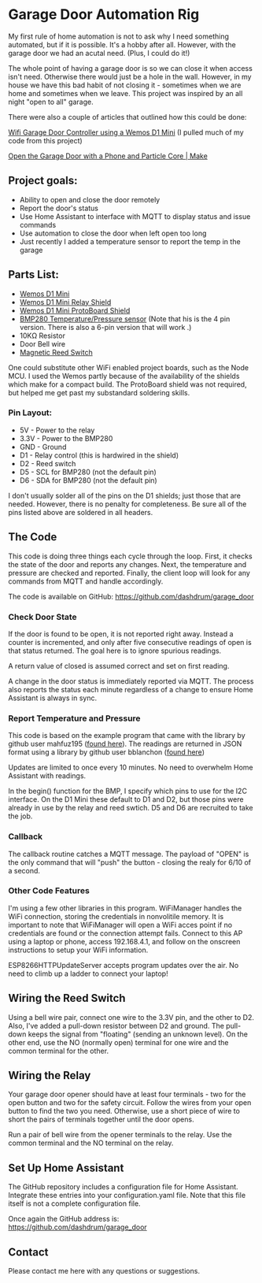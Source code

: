 # Garage Door Automation Rig

My first rule of home automation is not to ask why I need something automated, but if it is possible.  It's a hobby after all.  However, with the garage door we had an acutal need.  (Plus, I could do it!)

The whole point of having a garage door is so we can close it when access isn't need.  Otherwise there would just be a hole in the wall.  However, in my house we have this bad habit of not closing it - sometimes when we are home and sometimes when we leave.  This project was inspired by an all night "open to all" garage.

There were also a couple of articles that outlined how this could be done:

[Wifi Garage Door Controller using a Wemos D1 Mini](http://automatedhome.party/2017/01/06/wifi-garage-door-controller-using-a-wemos-d1-mini/) (I pulled much of my code from this project)

[Open the Garage Door with a Phone and Particle Core | Make](https://makezine.com/projects/particle-core-garage-door-opener/)

## Project goals:

- Ability to open and close the door remotely
- Report the door's status
- Use Home Assistant to interface with MQTT to display status and issue commands
- Use automation to close the door when left open too long
- Just recently I added a temperature sensor to report the temp in the garage

## Parts List:

- [Wemos D1 Mini](https://wiki.wemos.cc/products:d1:d1_mini)
- [Wemos D1 Mini Relay Shield](https://wiki.wemos.cc/products:d1_mini_shields:relay_shield)
- [Wemos D1 Mini ProtoBoard Shield](https://wiki.wemos.cc/products:d1_mini_shields:protoboard_shield)
- [BMP280 Temperature/Pressure sensor](https://www.amazon.com/gp/product/B0118XCKTG/ref=oh_aui_detailpage_o07_s00?ie=UTF8&psc=1)
(Note that his is the 4 pin version. There is also a 6-pin version that will work .)
- 10KΩ Resistor
- Door Bell wire
- [Magnetic Reed Switch](https://www.amazon.com/gp/product/B0009SUF08/ref=oh_aui_search_detailpage?ie=UTF8&psc=1)

One could substitute other WiFi enabled project boards, such as the Node MCU.  I used the Wemos partly because of the availability of the shields which make for a compact build.  The ProtoBoard shield was not required, but helped me get past my substandard soldering skills.

### Pin Layout:

- 5V - Power to the relay
- 3.3V - Power to the BMP280
- GND - Ground
- D1 - Relay control (this is hardwired in the shield)
- D2 - Reed switch
- D5 - SCL for BMP280 (not the default pin)
- D6 - SDA for BMP280 (not the default pin)

I don't usually solder all of the pins on the D1 shields; just those that are needed.  However, there is no penalty for completeness. Be sure all of the pins listed above are soldered in all headers.

## The Code

This code is doing three things each cycle through the loop.  First, it checks the state of the door and reports any changes.  Next, the temperature and pressure are checked and reported.  Finally, the client loop will look for any commands from MQTT and handle accordingly.

The code is available on GitHub: https://github.com/dashdrum/garage_door

### Check Door State

If the door is found to be open, it is not reported right away.  Instead a counter is incremented, and only after five consecutive readings of open is that status returned.  The goal here is to ignore spurious readings.

A return value of closed is assumed correct and set on first reading.

A change in the door status is immediately reported via MQTT. The process also reports the status each minute regardless of a change to ensure Home Assistant is always in sync.

### Report Temperature and Pressure

This code is based on the example program that came with the library by github user mahfuz195 ([found here](https://github.com/mahfuz195/BMP280-Arduino-Library)). The readings are returned in JSON format using a library by github user bblanchon ([found here](https://github.com/bblanchon/ArduinoJson))

Updates are limited to once every 10 minutes.  No need to overwhelm Home Assistant with readings.

In the begin() function for the BMP, I specify which pins to use for the I2C interface. On the D1 Mini these default to D1 and D2, but those pins were already in use by the relay and reed swtich.  D5 and D6 are recruited to take the job.

### Callback

The callback routine catches a MQTT message.  The payload of "OPEN" is the only command that will "push" the button - closing the realy for 6/10 of a second.

### Other Code Features

I'm using a few other libraries in this program. WiFiManager handles the WiFi connection, storing the credentials in nonvolitile memory. It is important to note that WiFiManager will open a WiFi acces point if no credentials are found or the connection attempt fails.  Connect to this AP using a laptop or phone, access 192.168.4.1, and follow on the onscreen instructions to setup your WiFi information.

ESP8266HTTPUpdateServer accepts program updates over the air.  No need to climb up a ladder to connect your laptop!

## Wiring the Reed Switch

Using a bell wire pair, connect one wire to the 3.3V pin, and the other to D2.  Also, I've added a pull-down resistor between D2 and ground.  The pull-down keeps the signal from "floating" (sending an unknown level).  On the other end, use the NO (normally open) terminal for one wire and the common terminal for the other.

## Wiring the Relay

Your garage door opener should have at least four terminals - two for the open button and two for the safety circuit.  Follow the wires from your open button to find the two you need.  Otherwise, use a short piece of wire to short the pairs of terminals together until the door opens.

Run a pair of bell wire from the opener terminals to the relay.  Use the common terminal and the NO terminal on the relay.

## Set Up Home Assistant

The GitHub repository includes a configuration file for Home Assistant.  Integrate these entries into your configuration.yaml file.  Note that this file itself is not a complete configuration file.

Once again the GitHub address is: https://github.com/dashdrum/garage_door

## Contact

Please contact me here with any questions or suggestions.

